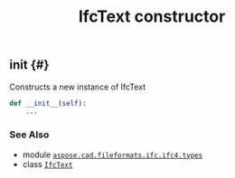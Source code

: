﻿---
title: IfcText constructor
second_title: Aspose.CAD for Python via .NET API References
description: 
type: docs
weight: 10
url: /python-net/aspose.cad.fileformats.ifc.ifc4.types/ifctext/__init__/
is_root: false
---

## __init__ {#}

Constructs a new instance of IfcText



```python
def __init__(self):
    ...
```





### See Also
* module [`aspose.cad.fileformats.ifc.ifc4.types`](../../)
* class [`IfcText`](/cad/python-net/aspose.cad.fileformats.ifc.ifc4.types/ifctext)
